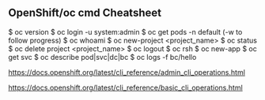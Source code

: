 ## OpenShift/oc cmd Cheatsheet
  $ oc version
  $ oc login -u system:admin
  $ oc get pods -n default (-w to follow progress)
  $ oc whoami
  $ oc new-project <project_name>
  $ oc status
  $ oc delete project <project_name>
  $ oc logout
  $ oc rsh
  $ oc new-app
  $ oc get svc
  $ oc describe pod|svc|dc|bc
  $ oc logs -f bc/hello

https://docs.openshift.org/latest/cli_reference/admin_cli_operations.html

https://docs.openshift.org/latest/cli_reference/basic_cli_operations.html
